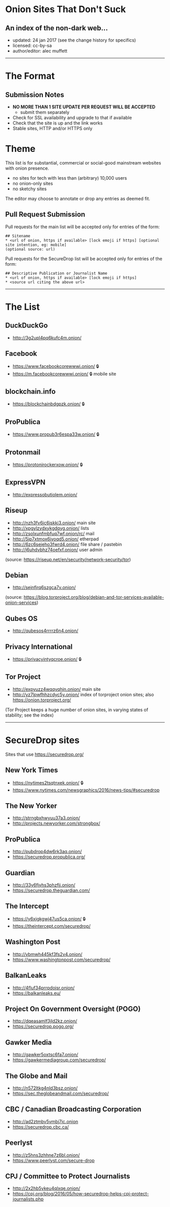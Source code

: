 # Onion Sites That Don't Suck
## An index of the non-dark web...

* updated: 24 jan 2017 (see the change history for specifics)
* licensed: cc-by-sa
* author/editor: alec muffett

----

# The Format

## Submission Notes

- **NO MORE THAN 1 SITE UPDATE PER REQUEST WILL BE ACCEPTED**
  - submit them separately
- Check for SSL availability and upgrade to that if available
- Check that the site is up and the link works
- Stable sites, HTTP and/or HTTPS only

# Theme
This list is for substantial, commercial or social-good mainstream websites with onion presence.

- no sites for tech with less than (arbitrary) 10,000 users
- no onion-only sites
- no sketchy sites

The editor may choose to annotate or drop any entries as deemed fit.

## Pull Request Submission

Pull requests for the main list will be accepted only for entries of the form:

```
## Sitename
* <url of onion, https if available> [lock emoji if https] [optional site intention, eg: mobile]
(optional source: url)
```

Pull requests for the SecureDrop list will be accepted only for entries of the form:
```
## Descriptive Publication or Journalist Name
* <url of onion, https if available> [lock emoji if https]
* <source url citing the above url>
```

----

# The List

## DuckDuckGo
* http://3g2upl4pq6kufc4m.onion/

## Facebook
* https://www.facebookcorewwwi.onion/ :lock:
* https://m.facebookcorewwwi.onion/ :lock: mobile site

## blockchain.info
* https://blockchainbdgpzk.onion/ :lock:

## ProPublica
* https://www.propub3r6espa33w.onion/ :lock:

## Protonmail
* https://protonirockerxow.onion/ :lock:

## ExpressVPN
* http://expressobutiolem.onion/

## Riseup
* http://nzh3fv6jc6jskki3.onion/ main site
* http://xpgylzydxykgdqyg.onion/ lists
* http://zsolxunfmbfuq7wf.onion/rc/ mail
* http://5jp7xtmox6jyoqd5.onion/ etherpad
* http://6zc6sejeho3fwrd4.onion/ file share / pastebin
* http://j6uhdvbhz74oefxf.onion/ user admin

(source: https://riseup.net/en/security/network-security/tor)

## Debian
* http://sejnfjrq6szgca7v.onion/

(source: https://blog.torproject.org/blog/debian-and-tor-services-available-onion-services)

## Qubes OS
* http://qubesos4rrrrz6n4.onion/

## Privacy International
* https://privacyintyqcroe.onion/ :lock:

## Tor Project
* http://expyuzz4wqqyqhjn.onion/ main site
* http://yz7lpwfhhzcdyc5y.onion/ index of torproject onion sites; also https://onion.torproject.org/

(Tor Project keeps a huge number of onion sites, in varying states of stability; see the index)

----

# SecureDrop sites

Sites that use https://securedrop.org/

## New York Times
* https://nytimes2tsqtnxek.onion/ :lock: 
* https://www.nytimes.com/newsgraphics/2016/news-tips/#securedrop

## The New Yorker
* http://strngbxhwyuu37a3.onion/ 
* http://projects.newyorker.com/strongbox/
  
## ProPublica
* http://pubdrop4dw6rk3aq.onion/ 
* https://securedrop.propublica.org/

## Guardian
* http://33y6fjyhs3phzfjj.onion/
* https://securedrop.theguardian.com/

## The Intercept
* https://y6xjgkgwj47us5ca.onion/ :lock:
* https://theintercept.com/securedrop/

## Washington Post
* http://vbmwh445kf3fs2v4.onion/
* https://www.washingtonpost.com/securedrop/

## BalkanLeaks
* http://4fluf34prrpdojsr.onion/ 
* https://balkanleaks.eu/

## Project On Government Oversight (POGO)
* http://dqeasamlf3jld2kz.onion/
* https://securedrop.pogo.org/

## Gawker Media
* http://gawker5oxtsc6fa7.onion/
* https://gawkermediagroup.com/securedrop/

## The Globe and Mail
* http://n572ltkg4nld3bsz.onion/
* https://sec.theglobeandmail.com/securedrop/

## CBC / Canadian Broadcasting Corporation
* http://ad2ztmbv5vmbj7ic.onion
* https://securedrop.cbc.ca/

## Peerlyst
* http://z5hns3zhhne7z6bl.onion/
* https://www.peerlyst.com/secure-drop

## CPJ / Committee to Protect Journalists
* http://2x2hb5ykeu4qlxqe.onion/
* https://cpj.org/blog/2016/05/how-securedrop-helps-cpj-protect-journalists.php

